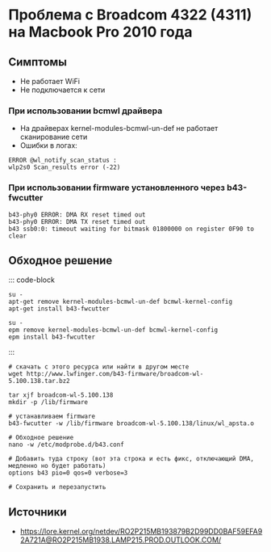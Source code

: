 # Проблема с Broadcom 4322 (4311) на Macbook Pro 2010 года

## Симптомы

- Не работает WiFi
- Не подключается к сети

### При использовании bcmwl драйвера

- На драйверах kernel-modules-bcmwl-un-def не работает сканирование сети
- Ошибки в логах:

```shell
ERROR @wl_notify_scan_status :
wlp2s0 Scan_results error (-22)
```

### При использовании firmware установленного через b43-fwcutter

```shell
b43-phy0 ERROR: DMA RX reset timed out
b43-phy0 ERROR: DMA TX reset timed out
b43 ssb0:0: timeout waiting for bitmask 01800000 on register 0F90 to clear
```

## Обходное решение

::: code-block

```shell[apt-get]
su -
apt-get remove kernel-modules-bcmwl-un-def bcmwl-kernel-config
apt-get install b43-fwcutter
```

```shell[epm]
su -
epm remove kernel-modules-bcmwl-un-def bcmwl-kernel-config
epm install b43-fwcutter
```

:::

```shell
# скачать с этого ресурса или найти в другом месте
wget http://www.lwfinger.com/b43-firmware/broadcom-wl-5.100.138.tar.bz2

tar xjf broadcom-wl-5.100.138
mkdir -p /lib/firmware

# устанавливаем firmware
b43-fwcutter -w /lib/firmware broadcom-wl-5.100.138/linux/wl_apsta.o

# Обходное решение
nano -w /etc/modprobe.d/b43.conf

# Добавить туда строку (вот эта строка и есть фикс, отключающий DMA, медленно но будет работать)
options b43 pio=0 qos=0 verbose=3

# Сохранить и перезапустить
```

## Источники

- <https://lore.kernel.org/netdev/RO2P215MB193879B2D99DD0BAF59EFA92A721A@RO2P215MB1938.LAMP215.PROD.OUTLOOK.COM/>
